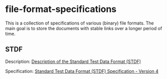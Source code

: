 # file-format-specifications

This is a collection of specifications of various (binary) file formats. The main goal is to store the documents with stable links over a longer period of time.

## STDF
Description: [Description of the Standard Test Data Format (STDF)](STDF)

Specification: [Standard Test Data Format (STDF) Specification - Version 4](STDF/std-spec.pdf)


